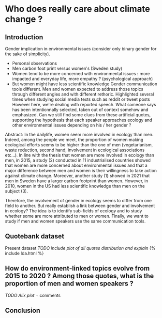 # Who does really care about climate change ?

## Introduction

Gender implication in environmental issues (consider only binary gender for the sake of simplicity).
- Personal observations
- Men carbon foot print versus women's (Sweden study)
- Women tend to be more concerned with environmental issues : more impacted and everyday life, more empathy ? (psychological approach)
- But women might have less scientific knowledge
Gender communication tools different. Men and women expected to address those topics through different angles and with different rethoric. Highlighted several times when studying social media texts such as reddit or tweet posts
However here, we're dealing with reported speech. What someone says has been intentionnally selected, taken out of context somehow and emphasized. 
Can we still find some clues from these artificial quotes, supporting the hypothesis that each speaker approaches ecology and other environmental issues depending on his / her gender ?



Abstract:  In the dailylife, women seem more involved in ecology than men. Indeed, among the people we meet, the proportion of women making ecological efforts seems to be higher than the one of men (vegetarianism, waste reduction, second hand, involvement in ecological associations etc...). In line with the thesis that women are more involved in ecology than men, in 2015, a study (2) conducted in 11 industrialised countries showed that women are more concerned about environmental issues and that a major difference between men and women is their willingness to take action against climate change. Moreover, another study (1) showed in 2021 that men in Sweden have a larger carbon footprint than women. However, in 2010, women in the US had less scientific knowledge than men on the subject (3). 

Therefore, the involvement of gender in ecology seems to differ from one field to another. But really establish a link between gender and involvement in ecology? The idea is to identify sub-fields of ecology and to study whether some are more attributed to men or women. Finally, we want to study if men and women speakers use the same communication tools.

## Quotebank dataset

Present dataset 
*TODO include plot of all quotes distribution and explain*
{% include lda.html %}

## How do environment-linked topics evolve from 2015 to 2020 ? Among those quotes, what is the proportion of men and women speakers ?

*TODO Alix plot* + comments

## 


## Conclusion
